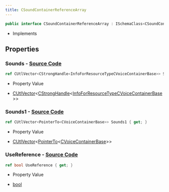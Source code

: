 ```yaml
---
title: CSoundContainerReferenceArray
---
```


```csharp
public interface CSoundContainerReferenceArray : ISchemaClass<CSoundContainerReferenceArray>, ISchemaField, ISchemaClass, INativeHandle
```

- Implements

## Properties

### **Sounds** - [Source Code](https://github.com/swiftly-solution/swiftlys2/blob/main/managed/src/SwiftlyS2.Generated/Schemas/Interfaces/CSoundContainerReferenceArray.cs#L18)

```csharp
ref CUtlVector<CStrongHandle<InfoForResourceTypeCVoiceContainerBase>> Sounds { get; }
```

- Property Value

- [CUtlVector](/docs/api/-1)<[CStrongHandle](/docs/api/shared/natives/cstronghandle-1)<[InfoForResourceTypeCVoiceContainerBase](/docs/api/shared/schemadefinitions/infoforresourcetypecvoicecontainerbase)>>

### **Sounds1** - [Source Code](https://github.com/swiftly-solution/swiftlys2/blob/main/managed/src/SwiftlyS2.Generated/Schemas/Interfaces/CSoundContainerReferenceArray.cs#L20)

```csharp
ref CUtlVector<PointerTo<CVoiceContainerBase>> Sounds1 { get; }
```

- Property Value

- [CUtlVector](/docs/api/-1)<[PointerTo](/docs/api/shared/natives/pointerto-1)<[CVoiceContainerBase](/docs/api/shared/schemadefinitions/cvoicecontainerbase)>>

### **UseReference** - [Source Code](https://github.com/swiftly-solution/swiftlys2/blob/main/managed/src/SwiftlyS2.Generated/Schemas/Interfaces/CSoundContainerReferenceArray.cs#L16)

```csharp
ref bool UseReference { get; }
```

- Property Value

- [bool](https://learn.microsoft.com/dotnet/api/system.boolean)


